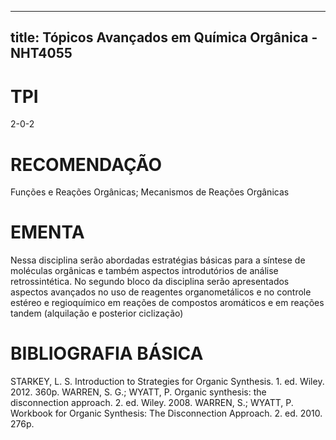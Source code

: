 
---
title: Tópicos Avançados em Química Orgânica - NHT4055 
---

# TPI

2-0-2

# RECOMENDAÇÃO

Funções e Reações Orgânicas; Mecanismos de Reações Orgânicas

# EMENTA

Nessa disciplina serão abordadas estratégias básicas para a síntese de moléculas orgânicas e também aspectos introdutórios de análise retrossintética. No segundo bloco da disciplina serão apresentados aspectos avançados no uso de reagentes organometálicos e no controle estéreo e regioquímico em reações de compostos aromáticos e em reações tandem (alquilação e posterior ciclização)

# BIBLIOGRAFIA BÁSICA

STARKEY, L. S. Introduction to Strategies for Organic Synthesis. 1. ed. Wiley. 2012. 360p.
WARREN, S. G.; WYATT, P. Organic synthesis: the disconnection approach. 2. ed. Wiley. 2008.
WARREN, S.; WYATT, P. Workbook for Organic Synthesis: The Disconnection Approach. 2. ed. 2010. 276p.
        
